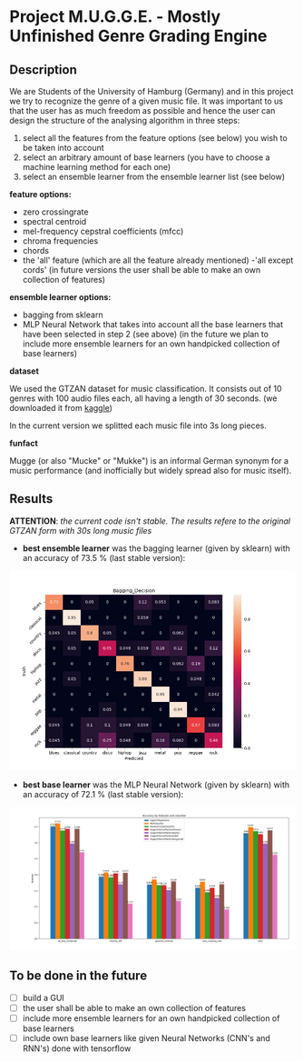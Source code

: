 # Project M.U.G.G.E. - Mostly Unfinished Genre Grading Engine

## Description
We are Students of the University of Hamburg (Germany) and in this project we try to recognize the genre of a given music file. It was important to us that the user has as much freedom as possible and hence the user can design the structure of the analysing algorithm in three steps:

1. select all the features from the feature options (see below) you wish to be taken into account  
2. select an arbitrary amount of base learners (you have to choose a machine learning method for each one)
3. select an ensemble learner from the ensemble learner list (see below)

**feature options:**
- zero crossingrate
- spectral centroid
- mel-frequency cepstral coefficients (mfcc)
- chroma frequencies
- chords
- the 'all' feature (which are all the feature already mentioned)
-'all except cords'
(in future versions the user shall be able to make an own collection of features)

**ensemble learner options:**
- bagging from sklearn
- MLP Neural Network that takes into account all the base learners that have been selected in step 2 (see above)
(in the future we plan to include more ensemble learners for an own handpicked collection of base learners)

**dataset**

We used the GTZAN dataset for music classification. It consists out of 10 genres with 100 audio files each, all having a length of 30 seconds.
(we downloaded it from [kaggle](https://www.kaggle.com/andradaolteanu/gtzan-dataset-music-genre-classification?))

In the current version we splitted each music file into 3s long pieces.

**funfact**

Mugge (or also "Mucke" or "Mukke") is an informal German synonym for a music performance (and inofficially but widely spread also for music itself).

## Results
**ATTENTION**: *the current code isn't stable. The results refere to the original GTZAN form with 30s long music files*

- **best ensemble learner** was the bagging learner (given by sklearn) with an accuracy of 73.5 % (last stable version):

![](https://github.com/MrGandalv/MUGGE/blob/master/doc/Bagging_Decision.png)

- **best base learner** was the MLP Neural Network (given by sklearn) with an accuracy of 72.1 % (last stable version):

![](https://github.com/MrGandalv/MUGGE/blob/master/src/barchart_accuracy_whole_songs.png)

## To be done in the future

- [ ] build a GUI
- [ ] the user shall be able to make an own collection of features
- [ ] include more ensemble learners for an own handpicked collection of base learners
- [ ] include own base learners like given Neural Networks (CNN's and RNN's) done with tensorflow

